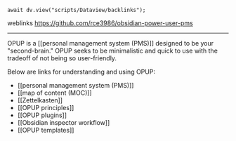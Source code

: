 ```dataviewjs
await dv.view("scripts/Dataview/backlinks");
```
weblinks https://github.com/rce3986/obsidian-power-user-pms
___
OPUP is a [[personal management system (PMS)]] designed to be your "second-brain." OPUP seeks to be minimalistic and quick to use with the tradeoff of not being so user-friendly.

Below are links for understanding and using OPUP:

- [[personal management system (PMS)]]
- [[map of content (MOC)]]
- [[Zettelkasten]]
- [[OPUP principles]]
- [[OPUP plugins]]
- [[Obsidian inspector workflow]]
- [[OPUP templates]]
